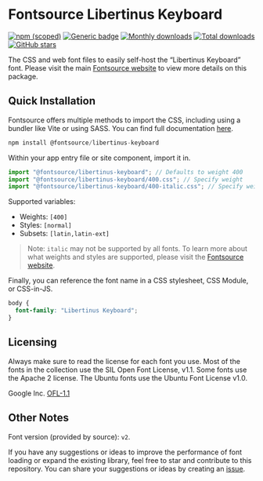 # Fontsource Libertinus Keyboard

[![npm (scoped)](https://img.shields.io/npm/v/@fontsource/libertinus-keyboard?color=brightgreen)](https://www.npmjs.com/package/@fontsource/libertinus-keyboard) [![Generic badge](https://img.shields.io/badge/fontsource-passing-brightgreen)](https://github.com/fontsource/fontsource) [![Monthly downloads](https://badgen.net/npm/dm/@fontsource/libertinus-keyboard)](https://github.com/fontsource/fontsource) [![Total downloads](https://badgen.net/npm/dt/@fontsource/libertinus-keyboard)](https://github.com/fontsource/fontsource) [![GitHub stars](https://img.shields.io/github/stars/fontsource/fontsource.svg?style=social&label=Star)](https://github.com/fontsource/fontsource/stargazers)

The CSS and web font files to easily self-host the “Libertinus Keyboard” font. Please visit the main [Fontsource website](https://fontsource.org/fonts/libertinus-keyboard) to view more details on this package.

## Quick Installation

Fontsource offers multiple methods to import the CSS, including using a bundler like Vite or using SASS. You can find full documentation [here](https://fontsource.org/docs/getting-started/introduction).

```javascript
npm install @fontsource/libertinus-keyboard
```

Within your app entry file or site component, import it in.

```javascript
import "@fontsource/libertinus-keyboard"; // Defaults to weight 400
import "@fontsource/libertinus-keyboard/400.css"; // Specify weight
import "@fontsource/libertinus-keyboard/400-italic.css"; // Specify weight and style
```

Supported variables:
- Weights: `[400]`
- Styles: `[normal]`
- Subsets: `[latin,latin-ext]`

> Note: `italic` may not be supported by all fonts. To learn more about what weights and styles are supported, please visit the [Fontsource website](https://fontsource.org/fonts/libertinus-keyboard).

Finally, you can reference the font name in a CSS stylesheet, CSS Module, or CSS-in-JS.

```css
body {
  font-family: "Libertinus Keyboard";
}
```

## Licensing
Always make sure to read the license for each font you use. Most of the fonts in the collection use the SIL Open Font License, v1.1. Some fonts use the Apache 2 license. The Ubuntu fonts use the Ubuntu Font License v1.0.

Google Inc.
[OFL-1.1](http://scripts.sil.org/OFL)

## Other Notes
Font version (provided by source): `v2`.

If you have any suggestions or ideas to improve the performance of font loading or expand the existing library, feel free to star and contribute to this repository. You can share your suggestions or ideas by creating an [issue](https://github.com/fontsource/fontsource/issues).